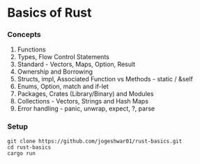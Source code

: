 # Basics of Rust

### Concepts

1. Functions
2. Types, Flow Control Statements
3. Standard - Vectors, Maps, Option, Result
4. Ownership and Borrowing
5. Structs, impl, Associated Function vs Methods - static / &self
6. Enums, Option, match and if-let
7. Packages, Crates (Library/Binary) and Modules
8. Collections - Vectors, Strings and Hash Maps
9. Error handling - panic, unwrap, expect, ?, parse

### Setup

```
git clone https://github.com/jogeshwar01/rust-basics.git
cd rust-basics
cargo run
```
